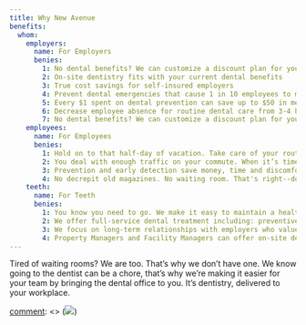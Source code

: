 ```yaml
---
title: Why New Avenue
benefits:
  whom:
    employers:
      name: For Employers
      benies:
        1: No dental benefits? We can customize a discount plan for your employees at no cost to you.
        2: On-site dentistry fits with your current dental benefits
        3: True cost savings for self-insured employers
        4: Prevent dental emergencies that cause 1 in 10 employees to miss a full day of work each year
        5: Every $1 spent on dental prevention can save up to $50 in medical treatment costs
        6: Decrease employee absence for routine dental care from 3-4 hours to 1 hour or less (including travel time)
        7: No dental benefits? We can customize a discount plan for your employees at no cost to you.
    employees:
      name: For Employees
      benies:
        1: Hold on to that half-day of vacation. Take care of your routine dental appointment in an hour or less.
        2: You deal with enough traffic on your commute. When it’s time to see a dentist we come to you.
        3: Prevention and early detection save money, time and discomfort long term.
        4: No decrepit old magazines. No waiting room. That's right--do your thing until we’re ready for you, we’ll let you know
    teeth:
      name: For Teeth
      benies:
        1: You know you need to go. We make it easy to maintain a healthy smile.
        2: We offer full-service dental treatment including: preventive, digital X-rays, cleanings, Invisalign, whitening, cosmetic treatment, surgical treatment
        3: We focus on long-term relationships with employers who value providing excellent benefits to their employees.
        4: Property Managers and Facility Managers can offer on-site dentistry to their tenants to help attract and retain tenants.
---
```

Tired of waiting rooms? We are too. That’s why we don’t have one. We know going to the dentist can be a chore, that’s why we’re making it easier for your team by bringing the dental office to you. It’s dentistry, delivered to your workplace.


[comment]: <> (TODO: Icons?)
[comment]: <> (![](myimage.jpg?classes=float-left))
